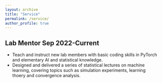 ```yaml
---
layout: archive
title: "Service"
permalink: /service/
author_profile: true
---
```

## Lab Mentor **Sep 2022-Current**
* Teach and instruct new lab members with basic coding skills in PyTorch and elementary AI and statistical knowledge.
* Designed and delivered a series of statistical lectures on machine learning, covering topics such as simulation experiments, learning thoery and convergence analysis.
